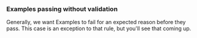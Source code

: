 
### Examples passing without validation
Generally, we want Examples to fail for an expected reason before they pass. This case is an exception to that rule, but you'll see that coming up.
 
